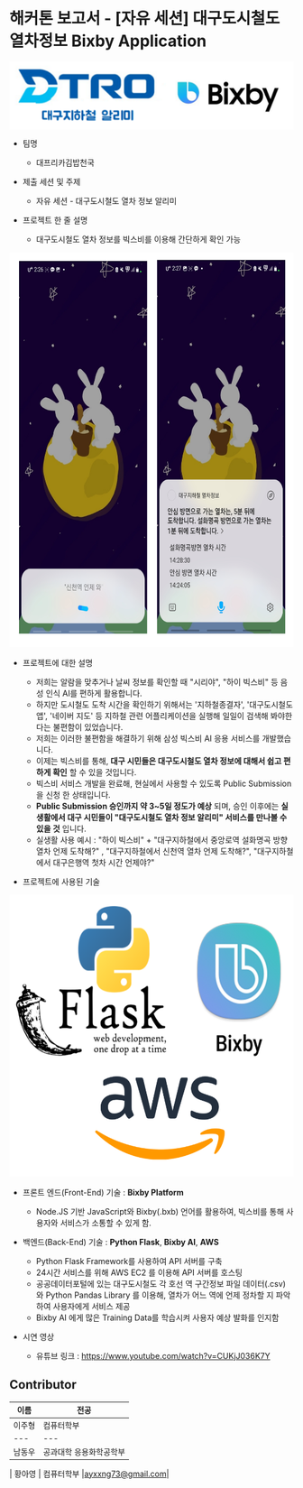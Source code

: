 # 해커톤 보고서 - [자유 세션] 대구도시철도 열차정보 Bixby Application

<img src = "images/main_icon.png" align = 'center' width = '650px'/>

- 팀명
  - 대프리카김밥천국
  
- 제출 세션 및 주제
  - 자유 세션 - 대구도시철도 열차 정보 알리미

- 프로젝트 한 줄 설명
  - 대구도시철도 열차 정보를 빅스비를 이용해 간단하게 확인 가능
  
<img src = "images/play_image.png" height = 700px>  

- 프로젝트에 대한 설명
  - 저희는 알람을 맞추거나 날씨 정보를 확인할 때 "시리야", "하이 빅스비" 등 음성 인식 AI를 편하게 활용합니다.
  - 하지만 도시철도 도착 시간을 확인하기 위해서는 '지하철종결자', '대구도시철도 앱', '네이버 지도' 등 지하철 관련 어플리케이션을 실행해 일일이 검색해 봐야한다는 불편함이 있었습니다.
  - 저희는 이러한 불편함을 해결하기 위해 삼성 빅스비 AI 응용 서비스를 개발했습니다.
  - 이제는 빅스비를 통해, __대구 시민들은 대구도시철도 열차 정보에 대해서 쉽고 편하게 확인__ 할 수 있을 것입니다.
  - 빅스비 서비스 개발을 완료해, 현실에서 사용할 수 있도록 Public Submission 을 신청 한 상태입니다.
  - __Public Submission 승인까지 약 3~5일 정도가 예상__ 되며, 승인 이후에는 __실생활에서 대구 시민들이 "대구도시철도 열차 정보 알리미" 서비스를 만나볼 수 있을 것__ 입니다.
  - 실생활 사용 예시 : "하이 빅스비" + "대구지하철에서 중앙로역 설화명곡 방향 열차 언제 도착해?" , "대구지하철에서 신천역 열차 언제 도착해?", "대구지하철에서 대구은행역 첫차 시간 언제야?" 

- 프로젝트에 사용된 기술

<img src = "images/development_stacks.png" height = 500px/>

  - 프론트 엔드(Front-End) 기술 : __Bixby Platform__
    - Node.JS 기반 JavaScript와 Bixby(.bxb) 언어를 활용하여, 빅스비를 통해 사용자와 서비스가 소통할 수 있게 함.
  - 백엔드(Back-End) 기술 : __Python Flask__, __Bixby AI__, __AWS__
    - Python Flask Framework를 사용하여 API 서버를 구축
    - 24시간 서비스를 위해 AWS EC2 를 이용해 API 서버를 호스팅
    - 공공데이터포털에 있는 대구도시철도 각 호선 역 구간정보 파일 데이터(.csv) 와 Python Pandas Library 를 이용해, 열차가 어느 역에 언제 정차할 지 파악하여 사용자에게 서비스 제공
    - Bixby AI 에게 많은 Training Data를 학습시켜 사용자 예상 발화를 인지함

- 시연 영상
  - 유튜브 링크 : https://www.youtube.com/watch?v=CUKjJ036K7Y

## Contributor

| 이름 | 전공 |
|---|---|
| 이주형 | 컴퓨터학부 |
|---|---|
| 남동우 | 공과대학 응용화학공학부 |

| 황아영  | 컴퓨터학부 |ayxxng73@gmail.com|
